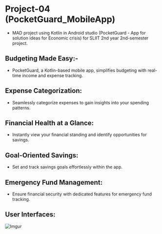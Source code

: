 # Project-04 (PocketGuard_MobileApp)
- MAD project using Kotlin in Android studio (PocketGuard - App for solution ideas for Economic crisis) for SLIIT 2nd year 2nd-semester project.
## Budgeting Made Easy:-
- PocketGuard, a Kotlin-based mobile app, simplifies budgeting with real-time income and expense tracking.
## Expense Categorization: 
- Seamlessly categorize expenses to gain insights into your spending patterns.
## Financial Health at a Glance: 
- Instantly view your financial standing and identify opportunities for savings.
## Goal-Oriented Savings: 
- Set and track savings goals effortlessly within the app.
## Emergency Fund Management: 
- Ensure financial security with dedicated features for emergency fund tracking.

## User Interfaces: 

![Imgur](https://github.com/GayashanDeshapriya/PocketGuard_MobileApp/assets/94686812/d4607199-e6ee-4d66-9872-eda406e9a82b)



